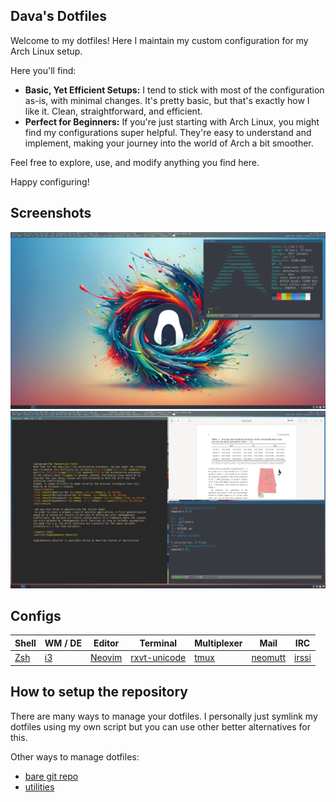 

## Dava's Dotfiles

Welcome to my dotfiles! Here I maintain my custom configuration for my Arch Linux setup.

Here you'll find:  

* **Basic, Yet Efficient Setups:** I tend to stick with most of the configuration as-is, with
  minimal changes. It's pretty basic, but that's exactly how I like it. Clean, straightforward, and
  efficient.
* **Perfect for Beginners:** If you're just starting with Arch Linux, you might find my
  configurations super helpful. They're easy to understand and implement, making your journey into
  the world of Arch a bit smoother.

Feel free to explore, use, and modify anything you find here.

Happy configuring!


## Screenshots

![screenshot 1](./asset/screenshot-1.png)
![screenshot 2](./asset/screenshot-2.png)


## Configs

| Shell                       | WM / DE                       | Editor                      | Terminal                                                      | Multiplexer                                   | Mail                            | IRC                         |
| -----------                 | -----------                   | -----------                 | -----------                                                   | -----------                                   | -----------                     | -----------                 |
| [Zsh](https://www.zsh.org/) | [i3](./home/config/i3/config) | [Neovim](https://neovim.io) | [rxvt-unicode](https://wiki.archlinux.org/title/rxvt-unicode) | [tmux](https://wiki.archlinux.org/title/tmux) | [neomutt](https://neomutt.org/) | [irssi](https://irssi.org/) |


## How to setup the repository

There are many ways to manage your dotfiles. I personally just symlink my dotfiles using my own
script but you can use other better alternatives for this.

Other ways to manage dotfiles:  

* [bare git repo](https://developer.atlassian.com/blog/2016/02/best-way-to-store-dotfiles-git-bare-repo/)
* [utilities](https://dotfiles.github.io/utilities/)

